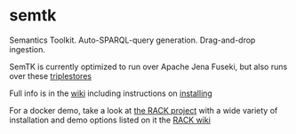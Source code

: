 
# semtk
Semantics Toolkit.   Auto-SPARQL-query generation.  Drag-and-drop ingestion.

SemTK is currently optimized to run over Apache Jena Fuseki, but also runs over these [triplestores](https://github.com/ge-semtk/semtk/wiki/Triplestores)

Full info is in the [wiki](https://github.com/ge-semtk/semtk/wiki/Home)
including instructions on [installing](https://github.com/ge-semtk/semtk/wiki/Installing)

For a docker demo, take a look at [the RACK project](https://github.com/ge-high-assurance/RACK) with a wide variety of installation and demo options listed on it the [RACK wiki](https://github.com/ge-high-assurance/RACK/wiki)
